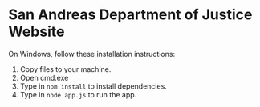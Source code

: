 # San Andreas Department of Justice Website

On Windows, follow these installation instructions:

1. Copy files to your machine.
2. Open cmd.exe
3. Type in `npm install` to install dependencies.
4. Type in `node app.js` to run the app.
